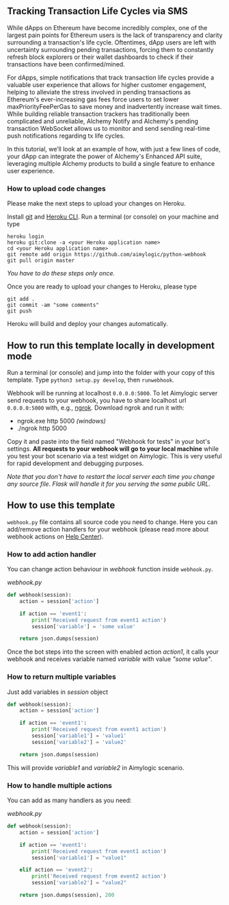## Tracking Transaction Life Cycles via SMS
While dApps on Ethereum have become incredibly complex, one of the largest pain points for Ethereum users is the lack of transparency and clarity surrounding a transaction's life cycle.  Oftentimes, dApp users are left with uncertainty surrounding pending transactions, forcing them to constantly refresh block explorers or their wallet dashboards to check if their transactions have been confirmed/mined. 

For dApps, simple notifications that track transaction life cycles provide a valuable user experience that allows for higher customer engagement, helping to alleviate the stress involved in pending transactions as Ethereum's ever-increasing gas fees force users to set lower maxPriorityFeePerGas to save money and inadvertently increase wait times.  
While building reliable transaction trackers has traditionally been complicated and unreliable, Alchemy Notify and Alchemy's pending transaction WebSocket allows us to monitor and send sending real-time push notifications regarding tx life cycles.  

In this tutorial, we’ll look at an example of how, with just a few lines of code, your dApp can integrate the power of Alchemy's Enhanced API suite, leveraging multiple Alchemy products to build a single feature to enhance user experience.

### How to upload code changes
Please make the next steps to upload your changes on Heroku.

Install [git](https://git-scm.com/downloads) and [Heroku CLI](https://devcenter.heroku.com/articles/heroku-cli#download-and-install).
Run a terminal (or console) on your machine and type

```
heroku login
heroku git:clone -a <your Heroku application name>
cd <your Heroku application name>
git remote add origin https://github.com/aimylogic/python-webhook
git pull origin master
```

_You have to do these steps only once._

Once you are ready to upload your changes to Heroku, please type

```
git add .
git commit -am "some comments"
git push
```

Heroku will build and deploy your changes automatically.

## How to run this template locally in development mode
Run a terminal (or console) and jump into the folder with your copy of this template.
Type `python3 setup.py develop`, then `runwebhook`.

Webhook will be running at localhost `0.0.0.0:5000`. To let Aimylogic server send requests to your webhook, you have to share localhost url `0.0.0.0:5000` with, e.g., [ngrok](https://ngrok.com/). Download ngrok and run it with:
* ngrok.exe http 5000 _(windows)_
* ./ngrok http 5000

Copy it and paste into the field named "Webhook for tests" in your bot's settings.
**All requests to your webhook will go to your local machine** while you test your bot scenario via a test widget on Aimylogic. This is very useful for rapid development and debugging purposes.

_Note that you don't have to restart the local server each time you change any source file. Flask will handle it for you serving the same public URL._

## How to use this template
`webhook.py` file contains all source code you need to change.
Here you can add/remove action handlers for your webhook (please read more about webhook actions on [Help Center](https://help.aimylogic.com/en/article/webhook-14yx2uz/)).

### How to add action handler
You can change action behaviour in _webhook_ function inside `webhook.py`. 

*webhook.py*
```python
def webhook(session):
    action = session['action']

    if action == 'event1':
        print('Received request from event1 action')
        session['variable'] = 'some value'

    return json.dumps(session)
```

Once the bot steps into the screen with enabled action _action1_, it calls your webhook and receives variable named _variable_ with value _"some value"_.

### How to return multiple variables
Just add variables in _session_ object

```python
def webhook(session):
    action = session['action']

    if action == 'event1':
        print('Received request from event1 action')
        session['variable1'] = 'value1'
        session['variable2'] = 'value2'

    return json.dumps(session)
```

This will provide _variable1_ and _variable2_ in Aimylogic scenario.

### How to handle multiple actions
You can add as many handlers as you need:


*webhook.py*
```python
def webhook(session):
    action = session['action']

    if action == 'event1':
        print('Received request from event1 action')
        session['variable1'] = "value1"

    elif action == 'event2':
        print('Received request from event2 action')
        session['variable2'] = "value2"

    return json.dumps(session), 200
```
